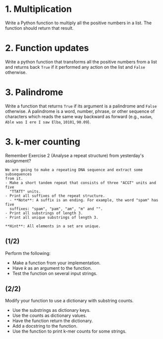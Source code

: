# 1. Multiplication

Write a Python function to multiply all the positive numbers in a list.
The function should return that result.

# 2. Function updates

Write a python function that transforms all the positive numbers from a list
and returns back `True` if it performed any action on the list and `False`
otherwise.

# 3. Palindrome

Write a function that returns `True` if its argument is a palindrome and
`False` otherwise. A palindrome is a word, number, phrase, or other sequence
of characters which reads the same way backward as forward (e.g., `madam`, 
`Able was I ere I saw Elba`, `10101`, `90.09`).

# 3. k-mer counting

Remember Exercise 2 (Analyse a repeat structure) from yesterday's assignment?

    We are going to make a repeating DNA sequence and extract some subsequences
    from it.
    - Make a short tandem repeat that consists of three "ACGT" units and five
      "TTATT" units.
    - Print all suffixes of the repeat structure.
      - **Note**: A suffix is an ending. For example, the word "spam" has five
      suffixes: "spam", "pam", "am", "m" and "".
    - Print all substrings of length 3.
    - Print all unique substrings of length 3.

    **Hint**: All elements in a set are unique.

## (1/2)

Perform the following:
- Make a function from your implementation.
- Have *k* as an argument to the function.
- Test the function on several input strings.

## (2/2)

Modify your function to use a dictionary with substring counts.
- Use the substrings as dictionary keys.
- Use the counts as dictionary values.
- Have the function return the dictionary.
- Add a docstring to the function.
- Use the function to print k-mer counts for some strings.
